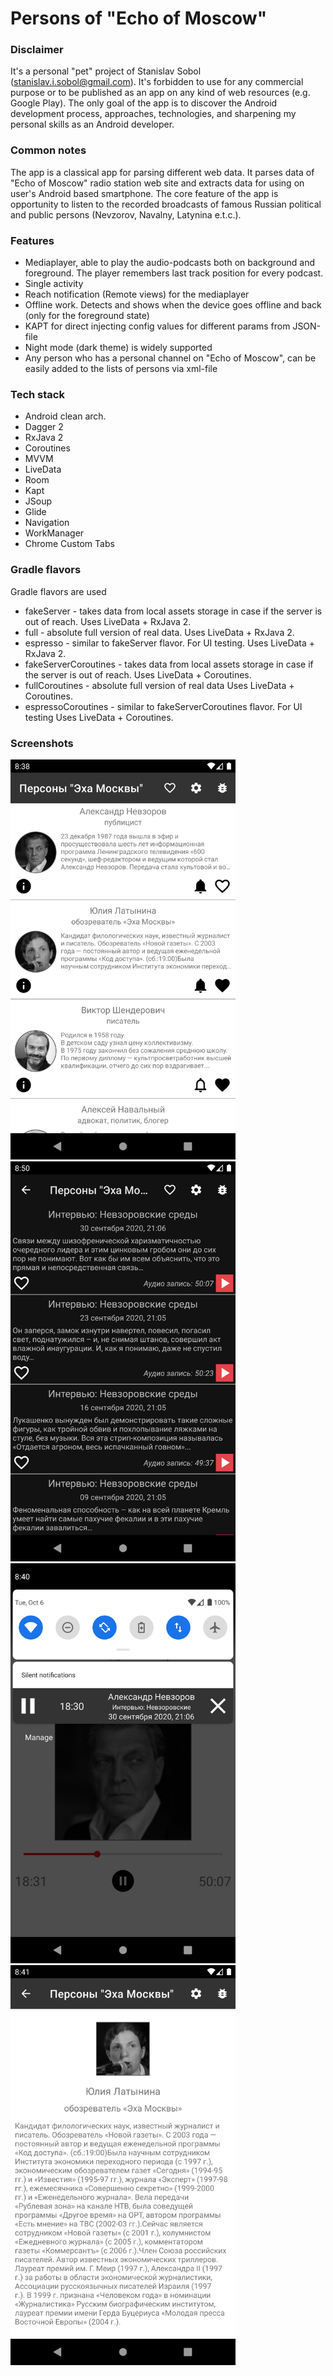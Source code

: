 # Persons of "Echo of Moscow"

### Disclaimer
It's a personal "pet" project of Stanislav Sobol (stanislav.i.sobol@gmail.com). It's forbidden to use for any commercial purpose or
to be published as an app on any kind of web resources (e.g. Google Play). The only goal of the app is to discover the Android
development process, approaches, technologies, and sharpening my personal skills as an Android developer.

### Common notes
The app is a classical app for parsing different web data. It parses data of "Echo of Moscow" radio station web site and extracts
data for using on user's Android based smartphone. The core feature of the app is opportunity to listen to the recorded broadcasts of
famous Russian political and public persons (Nevzorov, Navalny, Latynina e.t.c.).

### Features
- Mediaplayer, able to play the audio-podcasts both on background and foreground. The player remembers last track position for every podcast.
- Single activity
- Reach notification (Remote views) for the mediaplayer
- Offline work. Detects and shows when the device goes offline and back (only for the foreground state)
- KAPT for direct injecting config values for different params from JSON-file
- Night mode (dark theme) is widely supported
- Any person who has a personal channel on "Echo of Moscow", can be easily added to the lists of persons via xml-file

### Tech stack

- Android clean arch.
- Dagger 2
- RxJava 2
- Coroutines
- MVVM
- LiveData
- Room
- Kapt
- JSoup
- Glide
- Navigation
- WorkManager
- Chrome Custom Tabs

### Gradle flavors

Gradle flavors are used
- fakeServer - takes data from local assets storage in case if the server is out of reach. Uses LiveData + RxJava 2.
- full - absolute full version of real data. Uses LiveData + RxJava 2.
- espresso - similar to fakeServer flavor. For UI testing. Uses LiveData + RxJava 2.
- fakeServerCoroutines - takes data from local assets storage in case if the server is out of reach.  Uses LiveData + Coroutines.
- fullCoroutines - absolute full version of real data Uses LiveData + Coroutines.
- espressoCoroutines - similar to fakeServerCoroutines flavor. For UI testing Uses LiveData + Coroutines.

### Screenshots
<img src="images/persons.png" alt="scheme" title="scheme" width="360" height="640" />
<img src="images/casts_night.png" alt="scheme" title="scheme" width="360" height="640" />
<img src="images/player.png" alt="scheme" title="scheme" width="360" height="640" />
<img src="images/info.png" alt="scheme" title="scheme" width="360" height="640" />